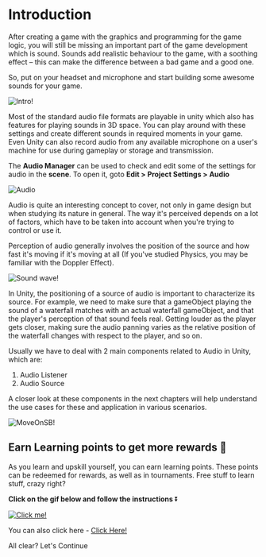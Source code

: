 # Introduction

After creating a game with the graphics and programming for the game logic, you will still be missing an important part of the game development which is sound. Sounds add realistic behaviour to the game, with a soothing effect – this can make the difference between a bad game and a good one. 

So, put on your headset and microphone and start building some awesome sounds for your game.

![Intro!](https://media.giphy.com/media/LU0EPR6tWaNREI35hU/giphy.gif)

Most of the standard audio file formats are playable in unity which also has features for playing sounds in 3D space. You can play around with these settings and create different sounds in required moments in your game. Even Unity can also record audio from any available microphone on a user's machine for use during gameplay or storage and transmission.

The **Audio Manager** can be used to check and edit some of the settings for audio in the **scene**. To open it, goto **Edit > Project Settings > Audio**

![Audio](https://user-images.githubusercontent.com/44625252/152986137-740da521-9919-4153-ab2b-d3be8ab8599b.png)

Audio is quite an interesting concept to cover, not only in game design but when studying its nature in general. The way it's perceived depends on a lot of factors, which have to be taken into account when you're trying to control or use it.

Perception of audio generally involves the position of the source and how fast it's moving if it's moving at all (If you've studied Physics, you may be familiar with the Doppler Effect).

![Sound wave!](https://media.giphy.com/media/pv9vqIFuUD44TdnR73/giphy.gif)

In Unity, the positioning of a source of audio is important to characterize its source. For example, we need to make sure that a gameObject playing the sound of a waterfall matches with an actual waterfall gameObject, and that the player's perception of that sound feels real. Getting louder as the player gets closer, making sure the audio panning varies as the relative position of the waterfall changes with respect to the player, and so on.

Usually we have to deal with 2 main components related to Audio in Unity, which are:

1. Audio Listener
2. Audio Source


A closer look at these components in the next chapters will help understand the use cases for these and application in various scenarios. 

![MoveOnSB!](https://media.giphy.com/media/mgStALXN5ImLS/giphy.gif)

## Earn Learning points to get more rewards 🎁

As you learn and upskill yourself, you can earn learning points. These points can be redeemed for rewards, as well as in tournaments. Free stuff to learn stuff, crazy right?

**Click on the gif below and follow the instructions** ⏬

[![Click me!](https://media.giphy.com/media/zz1v8vjwQwTja/giphy.gif)](https://academy.outscal.com/welcome/build-in-public/assignments)

You can also click here - [Click Here!](https://academy.outscal.com/welcome/build-in-public/assignments)



All clear? Let's Continue
